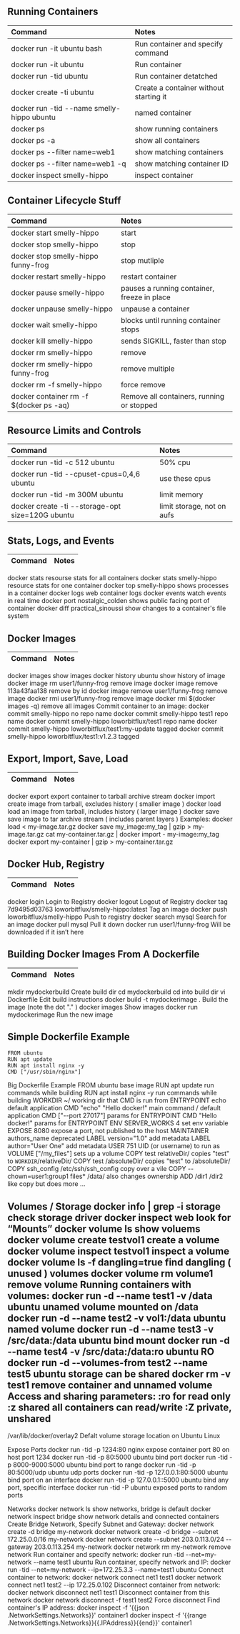 ## Running Containers
| **Command** | **Notes** |
|:-----|:------|
| docker run -it ubuntu bash	| Run container and specify command |
| docker run -it ubuntu |	Run container |
| docker run -tid ubuntu |	Run container detatched |
| docker create -ti ubuntu |	Create a container without starting it |
| docker run -tid --name smelly-hippo ubuntu |	named container |
| docker ps |	show running containers |
| docker ps -a |	show all containers |
| docker ps --filter name=web1 |	show matching containers |
| docker ps --filter name=web1 -q |	show matching container ID |
| docker inspect smelly-hippo |	inspect container |


## Container Lifecycle Stuff
| **Command** | **Notes** |
|:-----|:------|
| docker start smelly-hippo |	start |
| docker stop smelly-hippo |	stop |
| docker stop smelly-hippo funny-frog |	stop mutliple |
| docker restart smelly-hippo |	restart container |
| docker pause smelly-hippo |	pauses a running container, freeze in place |
| docker unpause smelly-hippo |	unpause a container |
| docker wait smelly-hippo |	blocks until running container stops |
| docker kill smelly-hippo |	sends SIGKILL, faster than stop |
| docker rm smelly-hippo |	remove |
| docker rm smelly-hippo funny-frog |	remove multiple |
| docker rm -f smelly-hippo |	force remove |
| docker container rm -f $(docker ps -aq) |	Remove all containers, running or stopped |


## Resource Limits and Controls
| **Command** | **Notes** |
|:-----|:------|
| docker run -tid -c 512 ubuntu |	50% cpu |
| docker run -tid --cpuset-cpus=0,4,6 ubuntu |	use these cpus |
| docker run -tid -m 300M ubuntu |	limit memory |
| docker create -ti --storage-opt size=120G ubuntu |	limit storage, not on aufs |


## Stats, Logs, and Events
| **Command** | **Notes** |
|:-----|:------|
docker stats	resourse stats for all containers
docker stats smelly-hippo	resource stats for one container
docker top smelly-hippo	shows processes in a container
docker logs web	container logs
docker events	watch events in real time
docker port nostalgic_colden	shows public facing port of container
docker diff practical_sinoussi	show changes to a container's file system


## Docker Images
| **Command** | **Notes** |
|:-----|:------|
docker images	show images
docker history ubuntu	show history of image
docker image rm user1/funny-frog	remove image
docker image remove 113a43faa138	remove by id
docker image remove user1/funny-frog	remove image
docker rmi user1/funny-frog	remove image
docker rmi $(docker images -q)	remove all images
Commit container to an image:
docker commit smelly-hippo	no repo name
docker commit smelly-hippo test1	repo name
docker commit smelly-hippo loworbitflux/test1	repo name
docker commit smelly-hippo loworbitflux/test1:my-update	tagged
docker commit smelly-hippo loworbitflux/test1:v1.2.3	tagged


## Export, Import, Save, Load
| **Command** | **Notes** |
|:-----|:------|
docker export	export container to tarball archive stream
docker import	create image from tarball, excludes history ( smaller image )
docker load	load an image from tarball, includes history ( larger image )
docker save	save image to tar archive stream ( includes parent layers )
Examples:
docker load < my-image.tar.gz
docker save my_image:my_tag | gzip > my-image.tar.gz
cat my-container.tar.gz | docker import - my-image:my_tag
docker export my-container | gzip > my-container.tar.gz


## Docker Hub, Registry
| **Command** | **Notes** |
|:-----|:------|
docker login	Login to Registry
docker logout	Logout of Registry
docker tag 7d9495d03763 loworbitflux/smelly-hippo:latest	Tag an image
docker push loworbitflux/smelly-hippo	Push to registry
docker search mysql	Search for an image
docker pull mysql	Pull it down
docker run user1/funny-frog	Will be downloaded if it isn’t here


## Building Docker Images From A Dockerfile
| **Command** | **Notes** |
|:-----|:------|
mkdir mydockerbuild	Create build dir
cd mydockerbuild	cd into build dir
vi Dockerfile	Edit build instructions
docker build -t mydockerimage .	Build the image (note the dot "." )
docker images	Show images
docker run mydockerimage	Run the new image


## Simple Dockerfile Example
```
FROM ubuntu
RUN apt update
RUN apt install nginx -y
CMD ["/usr/sbin/nginx"]
```

Big Dockerfile Example
FROM ubuntu	base image
RUN apt update	run commands while building
RUN apt install nginx -y	run commands while building
WORKDIR ~/	working dir that CMD is run from
ENTRYPOINT echo	default application
CMD "echo" "Hello docker!"	main command / default application
CMD ["--port 27017"]	params for ENTRYPOINT
CMD "Hello docker!"	params for ENTRYPOINT
ENV SERVER_WORKS 4	set env variable
EXPOSE 8080	expose a port, not published to the host
MAINTAINER authors_name	deprecated
LABEL version="1.0"	add metadata
LABEL author="User One"	add metadata
USER 751	UID (or username) to run as
VOLUME ["/my_files"]	sets up a volume
COPY test relativeDir/	copies "test" to `WORKDIR`/relativeDir/
COPY test /absoluteDir/	copies "test" to /absoluteDir/
COPY ssh_config /etc/ssh/ssh_config	copy over a vile
COPY --chown=user1:group1 files* /data/	also changes ownership
ADD /dir1 /dir2	like copy but does more ...


Volumes / Storage
docker info | grep -i storage	check storage driver
docker inspect web	look for “Mounts”
docker volume ls	show voluems
docker volume create testvol1	create a volume
docker volume inspect testvol1	inspect a volume
docker volume ls -f dangling=true	find dangling ( unused ) volumes
docker volume rm volume1	remove volume
Running containers with volumes:
docker run -d --name test1 -v /data ubuntu	unamed volume mounted on /data
docker run -d --name test2 -v vol1:/data ubuntu	named volume
docker run -d --name test3 -v /src/data:/data ubuntu	bind mount
docker run -d --name test4 -v /src/data:/data:ro ubuntu	RO
docker run -d --volumes-from test2 --name test5 ubuntu	storage can be shared
docker rm -v test1	remove container and unnamed volume
Access and sharing parameters:
:ro	for read only
:z	shared all containers can read/write
:Z	private, unshared
-
/var/lib/docker/overlay2	Defalt volume storage location on Ubuntu Linux


Expose Ports
docker run -tid -p 1234:80 nginx	expose container port 80 on host port 1234
docker run -tid -p 80:5000 ubuntu	bind port
docker run -tid -p 8000-9000:5000 ubuntu	bind port to range
docker run -tid -p 80:5000/udp ubuntu	udp ports
docker run -tid -p 127.0.0.1:80:5000 ubuntu	bind port on an interface
docker run -tid -p 127.0.0.1::5000 ubuntu	bind any port, specific interface
docker run -tid -P ubuntu	exposed ports to random ports


Networks
docker network ls	show networks, bridge is default
docker network inspect bridge	show network details and connected containers
Create Bridge Network, Specify Subnet and Gateway:
docker network create -d bridge my-network
docker network create -d bridge --subnet 172.25.0.0/16 my-network
docker network create --subnet 203.0.113.0/24 --gateway 203.0.113.254 my-network
docker network rm my-network	remove network
Run container and specify network:
docker run -tid --net=my-network --name test1 ubuntu
Run container, specify network and IP:
docker run -tid --net=my-network --ip=172.25.3.3 --name=test1 ubuntu
Connect container to network:
docker network connect net1 test1
docker network connect net1 test2 --ip 172.25.0.102
Disconnect container from network:
docker network disconnect net1 test1	Disconnect container from this network
docker network disconnect -f test1 test2	Force disconnect
Find container's IP address:
docker inspect -f '{{json .NetworkSettings.Networks}}' container1
docker inspect -f '{{range .NetworkSettings.Networks}}{{.IPAddress}}{{end}}' container1
